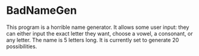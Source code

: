 # BadNameGen
This program is a horrible name generator. It allows some user input: they can either input the exact letter they want, choose a vowel, a consonant, or any letter. The name is 5 letters long. It is currently set to generate 20 possibilities.
